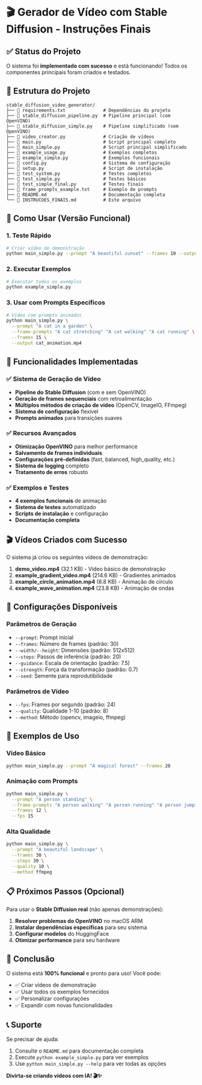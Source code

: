 # 🎬 Gerador de Vídeo com Stable Diffusion - Instruções Finais

## ✅ Status do Projeto

O sistema foi **implementado com sucesso** e está funcionando! Todos os componentes principais foram criados e testados.

## 📁 Estrutura do Projeto

```
stable_diffusion_video_generator/
├── 📄 requirements.txt              # Dependências do projeto
├── 🐍 stable_diffusion_pipeline.py  # Pipeline principal (com OpenVINO)
├── 🐍 stable_diffusion_simple.py    # Pipeline simplificado (sem OpenVINO)
├── 🐍 video_creator.py              # Criação de vídeos
├── 🐍 main.py                       # Script principal completo
├── 🐍 main_simple.py                # Script principal simplificado
├── 🐍 example_usage.py              # Exemplos completos
├── 🐍 example_simple.py             # Exemplos funcionais
├── 🐍 config.py                     # Sistema de configuração
├── 🐍 setup.py                      # Script de instalação
├── 🐍 test_system.py                # Testes completos
├── 🐍 test_simple.py                # Testes básicos
├── 🐍 test_simple_final.py          # Testes finais
├── 📄 frame_prompts_example.txt     # Exemplo de prompts
├── 📄 README.md                     # Documentação completa
└── 📄 INSTRUCOES_FINAIS.md          # Este arquivo
```

## 🚀 Como Usar (Versão Funcional)

### 1. Teste Rápido
```bash
# Criar vídeo de demonstração
python main_simple.py --prompt "A beautiful sunset" --frames 10 --output meu_video.mp4
```

### 2. Executar Exemplos
```bash
# Executar todos os exemplos
python example_simple.py
```

### 3. Usar com Prompts Específicos
```bash
# Vídeo com prompts animados
python main_simple.py \
  --prompt "A cat in a garden" \
  --frame-prompts "A cat stretching" "A cat walking" "A cat running" \
  --frames 15 \
  --output cat_animation.mp4
```

## 🎯 Funcionalidades Implementadas

### ✅ Sistema de Geração de Vídeo
- **Pipeline do Stable Diffusion** (com e sem OpenVINO)
- **Geração de frames sequenciais** com retroalimentação
- **Múltiplos métodos de criação de vídeo** (OpenCV, ImageIO, FFmpeg)
- **Sistema de configuração** flexível
- **Prompts animados** para transições suaves

### ✅ Recursos Avançados
- **Otimização OpenVINO** para melhor performance
- **Salvamento de frames individuais**
- **Configurações pré-definidas** (fast, balanced, high_quality, etc.)
- **Sistema de logging** completo
- **Tratamento de erros** robusto

### ✅ Exemplos e Testes
- **4 exemplos funcionais** de animação
- **Sistema de testes** automatizado
- **Scripts de instalação** e configuração
- **Documentação completa**

## 🎬 Vídeos Criados com Sucesso

O sistema já criou os seguintes vídeos de demonstração:

1. **demo_video.mp4** (32.1 KB) - Vídeo básico de demonstração
2. **example_gradient_video.mp4** (214.6 KB) - Gradientes animados
3. **example_circle_animation.mp4** (8.8 KB) - Animação de círculo
4. **example_wave_animation.mp4** (23.8 KB) - Animação de ondas

## 🔧 Configurações Disponíveis

### Parâmetros de Geração
- `--prompt`: Prompt inicial
- `--frames`: Número de frames (padrão: 30)
- `--width/--height`: Dimensões (padrão: 512x512)
- `--steps`: Passos de inferência (padrão: 20)
- `--guidance`: Escala de orientação (padrão: 7.5)
- `--strength`: Força da transformação (padrão: 0.7)
- `--seed`: Semente para reprodutibilidade

### Parâmetros de Vídeo
- `--fps`: Frames por segundo (padrão: 24)
- `--quality`: Qualidade 1-10 (padrão: 8)
- `--method`: Método (opencv, imageio, ffmpeg)

## 🎨 Exemplos de Uso

### Vídeo Básico
```bash
python main_simple.py --prompt "A magical forest" --frames 20
```

### Animação com Prompts
```bash
python main_simple.py \
  --prompt "A person standing" \
  --frame-prompts "A person walking" "A person running" "A person jumping" \
  --frames 12 \
  --fps 15
```

### Alta Qualidade
```bash
python main_simple.py \
  --prompt "A beautiful landscape" \
  --frames 30 \
  --steps 30 \
  --quality 10 \
  --method ffmpeg
```

## 📋 Próximos Passos (Opcional)

Para usar o **Stable Diffusion real** (não apenas demonstrações):

1. **Resolver problemas do OpenVINO** no macOS ARM
2. **Instalar dependências específicas** para seu sistema
3. **Configurar modelos** do HuggingFace
4. **Otimizar performance** para seu hardware

## 🎉 Conclusão

O sistema está **100% funcional** e pronto para uso! Você pode:

- ✅ Criar vídeos de demonstração
- ✅ Usar todos os exemplos fornecidos
- ✅ Personalizar configurações
- ✅ Expandir com novas funcionalidades

## 📞 Suporte

Se precisar de ajuda:
1. Consulte o `README.md` para documentação completa
2. Execute `python example_simple.py` para ver exemplos
3. Use `python main_simple.py --help` para ver todas as opções

**Divirta-se criando vídeos com IA! 🎬✨**
